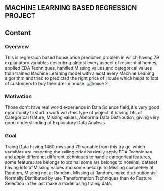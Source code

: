 ## MACHINE LEARNING BASED REGRESSION PROJECT

## Content
### Overview
This is regression based house price prediction problem in which having 79 explanatory variables describing almost every aspect of residential homes, applied EDA Techniques, handled Missing values and categorical values than trained Machine Learning model with almost every Machine Leaning algorithm and tried to predicted the right price of House which helps to lots of customers to buy their dream house.
![house 2](https://user-images.githubusercontent.com/66259814/102322739-8a74db80-3fa5-11eb-9c06-5bc912d81c96.jpg)

### Motivation
Those don't have real world experience in Data Science field, it's very good opportunity to start a work with this type of project, it having lots of Categorical feature, Missing values, Abnormal Data Distribution, giving very good understanding of Exploratory Data Analysis.

### Goal
Traing Data having 1460 rows and 79 variable from this try get which variables are imapcting the selling price basically apply EDA Techniques and apply differenet different techniques to handle categorical features, some features are belongs to ordinal some are belongs to nominal, dataset having lots of Missing values and some belongs to Missing completely at Random, Missing not at Random, Missing at Random, make distribution as Normally Distributed by use Transformation Techniques than do Feature Selection in the last make a model using trainig data.



